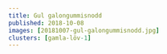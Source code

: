 ```yaml
---
title: Gul galongummisnodd
published: 2018-10-08
images: [20181007-gul-galongummisnodd.jpg]
clusters: [gamla-löv-1]
---
```

